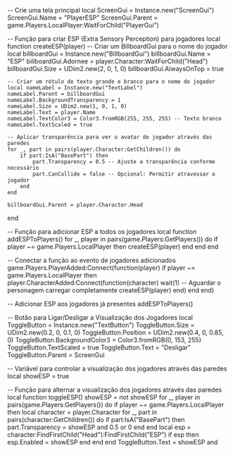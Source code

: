 -- Crie uma tela principal
local ScreenGui = Instance.new("ScreenGui")
ScreenGui.Name = "PlayerESP"
ScreenGui.Parent = game.Players.LocalPlayer:WaitForChild("PlayerGui")

-- Função para criar ESP (Extra Sensory Perception) para jogadores
local function createESP(player)
    -- Criar um BillboardGui para o nome do jogador
    local billboardGui = Instance.new("BillboardGui")
    billboardGui.Name = "ESP"
    billboardGui.Adornee = player.Character:WaitForChild("Head")
    billboardGui.Size = UDim2.new(2, 0, 1, 0)
    billboardGui.AlwaysOnTop = true

    -- Criar um rótulo de texto grande e branco para o nome do jogador
    local nameLabel = Instance.new("TextLabel")
    nameLabel.Parent = billboardGui
    nameLabel.BackgroundTransparency = 1
    nameLabel.Size = UDim2.new(1, 0, 1, 0)
    nameLabel.Text = player.Name
    nameLabel.TextColor3 = Color3.fromRGB(255, 255, 255) -- Texto branco
    nameLabel.TextScaled = true

    -- Aplicar transparência para ver o avatar do jogador através das paredes
    for _, part in pairs(player.Character:GetChildren()) do
        if part:IsA("BasePart") then
            part.Transparency = 0.5 -- Ajuste a transparência conforme necessário
            part.CanCollide = false -- Opcional: Permitir atravessar o jogador
        end
    end

    billboardGui.Parent = player.Character.Head
end

-- Função para adicionar ESP a todos os jogadores
local function addESPToPlayers()
    for _, player in pairs(game.Players:GetPlayers()) do
        if player ~= game.Players.LocalPlayer then
            createESP(player)
        end
    end
end

-- Conectar a função ao evento de jogadores adicionados
game.Players.PlayerAdded:Connect(function(player)
    if player ~= game.Players.LocalPlayer then
        player.CharacterAdded:Connect(function(character)
            wait(1) -- Aguardar o personagem carregar completamente
            createESP(player)
        end)
    end
end)

-- Adicionar ESP aos jogadores já presentes
addESPToPlayers()

-- Botão para Ligar/Desligar a Visualização dos Jogadores
local ToggleButton = Instance.new("TextButton")
ToggleButton.Size = UDim2.new(0.2, 0, 0.1, 0)
ToggleButton.Position = UDim2.new(0.4, 0, 0.85, 0)
ToggleButton.BackgroundColor3 = Color3.fromRGB(0, 153, 255)
ToggleButton.TextScaled = true
ToggleButton.Text = "Desligar"
ToggleButton.Parent = ScreenGui

-- Variável para controlar a visualização dos jogadores através das paredes
local showESP = true

-- Função para alternar a visualização dos jogadores através das paredes
local function toggleESP()
    showESP = not showESP
    for _, player in pairs(game.Players:GetPlayers()) do
        if player ~= game.Players.LocalPlayer then
            local character = player.Character
            for _, part in pairs(character:GetChildren()) do
                if part:IsA("BasePart") then
                    part.Transparency = showESP and 0.5 or 0
                end
            end
            local esp = character:FindFirstChild("Head"):FindFirstChild("ESP")
            if esp then
                esp.Enabled = showESP
            end
        end
    end
    ToggleButton.Text = showESP and
